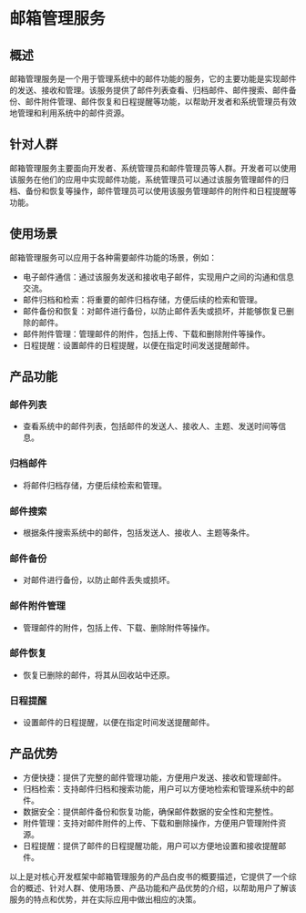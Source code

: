 # 邮箱管理服务

## 概述
邮箱管理服务是一个用于管理系统中的邮件功能的服务，它的主要功能是实现邮件的发送、接收和管理。该服务提供了邮件列表查看、归档邮件、邮件搜索、邮件备份、邮件附件管理、邮件恢复和日程提醒等功能，以帮助开发者和系统管理员有效地管理和利用系统中的邮件资源。

## 针对人群
邮箱管理服务主要面向开发者、系统管理员和邮件管理员等人群。开发者可以使用该服务在他们的应用中实现邮件功能，系统管理员可以通过该服务管理邮件的归档、备份和恢复等操作，邮件管理员可以使用该服务管理邮件的附件和日程提醒等功能。

## 使用场景
邮箱管理服务可以应用于各种需要邮件功能的场景，例如：
- 电子邮件通信：通过该服务发送和接收电子邮件，实现用户之间的沟通和信息交流。
- 邮件归档和检索：将重要的邮件归档存储，方便后续的检索和管理。
- 邮件备份和恢复：对邮件进行备份，以防止邮件丢失或损坏，并能够恢复已删除的邮件。
- 邮件附件管理：管理邮件的附件，包括上传、下载和删除附件等操作。
- 日程提醒：设置邮件的日程提醒，以便在指定时间发送提醒邮件。

## 产品功能
### 邮件列表
- 查看系统中的邮件列表，包括邮件的发送人、接收人、主题、发送时间等信息。

### 归档邮件
- 将邮件归档存储，方便后续检索和管理。

### 邮件搜索
- 根据条件搜索系统中的邮件，包括发送人、接收人、主题等条件。

### 邮件备份
- 对邮件进行备份，以防止邮件丢失或损坏。

### 邮件附件管理
- 管理邮件的附件，包括上传、下载、删除附件等操作。

### 邮件恢复
- 恢复已删除的邮件，将其从回收站中还原。

### 日程提醒
- 设置邮件的日程提醒，以便在指定时间发送提醒邮件。

## 产品优势
- 方便快捷：提供了完整的邮件管理功能，方便用户发送、接收和管理邮件。
- 归档检索：支持邮件归档和搜索功能，用户可以方便地检索和管理系统中的邮件。
- 数据安全：提供邮件备份和恢复功能，确保邮件数据的安全性和完整性。
- 附件管理：支持对邮件附件的上传、下载和删除操作，方便用户管理附件资源。
- 日程提醒：提供了邮件的日程提醒功能，用户可以方便地设置和接收提醒邮件。

以上是对核心开发框架中邮箱管理服务的产品白皮书的概要描述，它提供了一个综合的概述、针对人群、使用场景、产品功能和产品优势的介绍，以帮助用户了解该服务的特点和优势，并在实际应用中做出相应的决策。